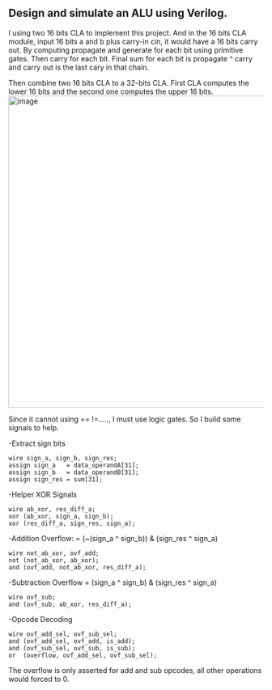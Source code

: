 ## Design and simulate an ALU using Verilog.
I using two 16 bits CLA to implement this project. And in the 16 bits CLA module, input 16 bits a and b plus carry-in cin, it would have a 16 bits carry out.
By computing propagate and generate for each bit using primitive gates. Then carry for each bit. Final sum for each bit is propagate ^ carry and carry out is the last cary in that chain. 

Then combine two 16 bits CLA to a 32-bits CLA. First CLA computes the lower 16 bits and the second one computes the upper 16 bits.
<img width="1587" height="617" alt="image" src="https://github.com/user-attachments/assets/6401f831-77f3-42f4-a2af-2a1946c16dae" />


Since it cannot using == !=....., I must use logic gates. So I build some signals to help.

-Extract sign bits
```
wire sign_a, sign_b, sign_res;
assign sign_a   = data_operandA[31]; 
assign sign_b   = data_operandB[31]; 
assign sign_res = sum[31]; 
```
-Helper XOR Signals
```
wire ab_xor, res_diff_a;
xor (ab_xor, sign_a, sign_b); 
xor (res_diff_a, sign_res, sign_a); 
```

-Addition Overflow: = (~(sign_a ^ sign_b)) & (sign_res ^ sign_a)
```
wire not_ab_xor, ovf_add;
not (not_ab_xor, ab_xor);
and (ovf_add, not_ab_xor, res_diff_a);
```

-Subtraction Overflow = (sign_a ^ sign_b) & (sign_res ^ sign_a)
```
wire ovf_sub;
and (ovf_sub, ab_xor, res_diff_a);
```

-Opcode Decoding
```
wire ovf_add_sel, ovf_sub_sel;
and (ovf_add_sel, ovf_add, is_add);
and (ovf_sub_sel, ovf_sub, is_sub);
or  (overflow, ovf_add_sel, ovf_sub_sel);
```

The overflow is only asserted for add and sub opcodes, all other operations would forced to 0.
